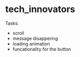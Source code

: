 # tech_innovators

Tasks:
- scroll
- message disappering
- loading animation
- funcationality for the button
